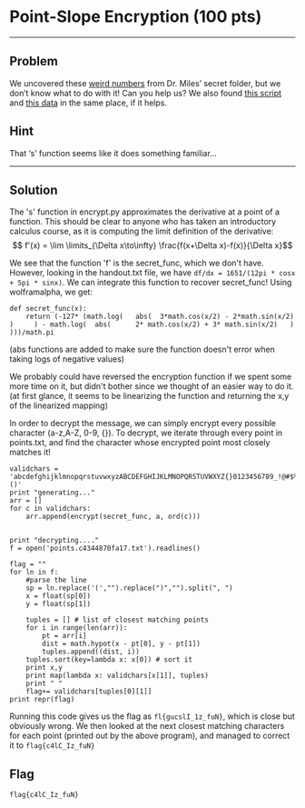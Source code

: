# Point-Slope Encryption (100 pts)



---

## Problem
We uncovered these [weird numbers](./files/points.txt) from Dr. Miles’ secret folder, but we don’t know what to do with it! Can you help us? We also found [this script](./files/encrypt.py) and [this data](./files/handout.txt) in the same place, if it helps.

## Hint
That ‘s’ function seems like it does something familiar…


---

## Solution
The 's' function in encrypt.py approximates the derivative at a point of a function. This should be clear to anyone who has taken an introductory calculus course, as it is  computing the limit definition of the derivative: $$ f'(x) = \lim \limits_{\Delta x\to\infty} \frac{f(x+\Delta x)-f(x)}{\Delta x}$$

We see that the function 'f' is the secret_func, which we don't have. However, looking in the handout.txt file, we have ```df/dx = 1651/(12pi * cosx + 5pi * sinx)```. We can integrate this function to recover secret_func! Using wolframalpha, we get:

```
def secret_func(x):
    return (-127* (math.log(   abs(  3*math.cos(x/2) - 2*math.sin(x/2)     )     ) - math.log(  abs(      2* math.cos(x/2) + 3* math.sin(x/2)   )      )))/math.pi
```
(abs functions are added to make sure the function doesn't error when taking logs of negative values)

We probably could have reversed the encryption function if we spent some more time on it, but didn't bother since we thought of an easier way to do it. (at first glance, it seems to be linearizing the function and returning the x,y of the linearized mapping)

In order to decrypt the message, we can simply encrypt every possible character (a-z,A-Z, 0-9, {}). To decrypt, we iterate through every point in points.txt, and find the character whose encrypted point most closely matches it!

```
validchars = 'abcdefghijklmnopqrstuvwxyzABCDEFGHIJKLMNOPQRSTUVWXYZ{}0123456789_!@#$%^&*()'
print "generating..."
arr = []
for c in validchars:
    arr.append(encrypt(secret_func, a, ord(c)))


print "decrypting...."
f = open('points.c4344870fa17.txt').readlines()

flag = ""
for ln in f:
    #parse the line
    sp = ln.replace('(',"").replace(")","").split(", ")
    x = float(sp[0])
    y = float(sp[1])

    tuples = [] # list of closest matching points
    for i in range(len(arr)):
        pt = arr[i]
        dist = math.hypot(x - pt[0], y - pt[1])
        tuples.append((dist, i))
    tuples.sort(key=lambda x: x[0]) # sort it
    print x,y 
    print map(lambda x: validchars[x[1]], tuples)
    print " "
    flag+= validchars[tuples[0][1]]
print repr(flag)
```

Running this code gives us the flag as ```fl{gucslI_1z_fuN}```, which is close but obviously wrong. We then looked at the next closest matching characters for each point (printed out by the above program), and managed to correct it to ```flag{c4lC_Iz_fuN}```

## Flag
```flag{c4lC_Iz_fuN}```